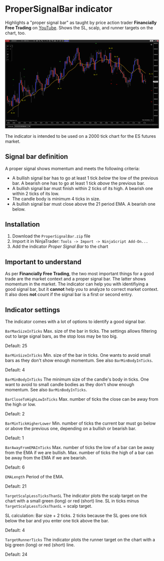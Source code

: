 # ProperSignalBar indicator

Highlights a "proper signal bar" as taught by price action trader **Financially Free Trading** on [YouTube](https://www.youtube.com/watch?v=_U493Pl-dGg). Shows the SL, scalp, and runner targets on the chart, too.

![screenshot](https://raw.githubusercontent.com/DominikBritz/NinjaTrader-indicators-strategies/main/Indicators/ProperSignalBar/screenshot.png)

The indicator is intended to be used on a 2000 tick chart for the ES futures market.

## Signal bar definition
A proper signal shows momentum and meets the following criteria:

- A bullish signal bar has to go at least 1 tick *below* the low of the previous bar. A bearish one has to go at least 1 tick *above* the previous bar.
- A bullish signal bar must finish within 2 ticks of its high. A bearish one within 2 ticks of its low.
- The candle body is minimum 4 ticks in size.
- A bullish signal bar must close above the 21 period EMA. A bearish one below.

## Installation
1. Download the `ProperSignalBar.zip` file 
2. Import it in NinjaTrader: `Tools -> Import -> NinjaScript Add-On...`
3. Add the indicator *Proper Signal Bar* to the chart

## Important to understand
As per **Financially Free Trading**, the two most important things for a good trade are the market context and a proper signal bar. The latter shows momentum in the market. The indicator can help you with  identifiying a good signal bar, but it **cannot** help you to analyze to correct market context. It also does **not** count if the signal bar is a first or second entry. 

## Indicator settings
The indicator comes with a lot of options to identify a good signal bar.

`BarMaxSizeInTicks`
Max. size of the bar in ticks. The settings allows filtering out to large signal bars, as the stop loss may be too big.

Default: 25

`BarMinSizeInTicks`
Min. size of the bar in ticks. One wants to avoid small bars as they don't show enough momentum. See also `BarMinBodyInTicks`.

Default: 4

`BarMinBodyInTicks`
The minimum size of the candle's body in ticks. One want to avoid to small candle bodies as they don't show enough momentum. See also `BarMinBodyInTicks`.

`BarCloseToHighLowInTicks`
Max. number of ticks the close can be away from the high or low.

Default: 2

`BarMinTickHigherLower`
Min. number of ticks the current bar must go below or above the previous one, depending on a bullish or bearish bar.

Default: 1

`BarAwayFromEMAInTicks`
Max. number of ticks the low of a bar can be away from the EMA if we are bullish.
Max. number of ticks the high of a bar can be away from the EMA if we are bearish.

Default: 6

`EMALength`
Period of the EMA. 

Default: 21

`TargetScalpLessTicksThanSL`
The indicator plots the scalp target on the chart with a small green (long) or red (short) line. SL in ticks minus `TargetScalpLessTicksThanSL` = scalp target.

SL calculation: Bar size + 2 ticks. 2 ticks because the SL goes one tick below the bar and you enter one tick above the bar.

Default: 4

`TargetRunnerTicks`
The indicator plots the runner target on the chart with a big green (long) or red (short) line. 

Default: 24
